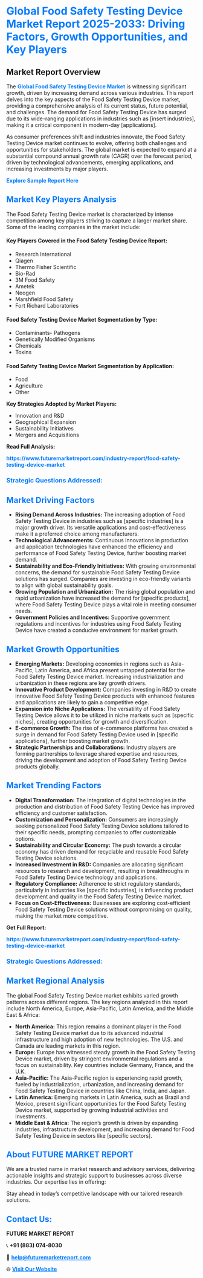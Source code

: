 <h1 style="color: #007BFF;">Global Food Safety Testing Device Market Report 2025-2033: Driving Factors, Growth Opportunities, and Key Players</h1>

<section id="overview">
<h2>Market Report Overview</h2>
<p>The <a href="https://www.futuremarketreport.com/industry-report/food-safety-testing-device-market" style="color: #007BFF; text-decoration: none;"><strong>Global Food Safety Testing Device Market</strong></a> is witnessing significant growth, driven by increasing demand across various industries. This report delves into the key aspects of the Food Safety Testing Device market, providing a comprehensive analysis of its current status, future potential, and challenges. The demand for Food Safety Testing Device has surged due to its wide-ranging applications in industries such as [insert industries], making it a critical component in modern-day [applications].</p>
<p>As consumer preferences shift and industries innovate, the Food Safety Testing Device market continues to evolve, offering both challenges and opportunities for stakeholders. The global market is expected to expand at a substantial compound annual growth rate (CAGR) over the forecast period, driven by technological advancements, emerging applications, and increasing investments by major players.</p>
</section>

<section id="overview">
<p><a href="https://www.futuremarketreport.com/request-sample/reportId=58370" style="color: #007BFF; text-decoration: none;"><strong>Explore Sample Report Here</strong></a></p>
</section>

<section id="key-players">
<h2 style="color: #007BFF;">Market Key Players Analysis</h2>
<p>The Food Safety Testing Device market is characterized by intense competition among key players striving to capture a larger market share. Some of the leading companies in the market include:</p>
<h4>Key Players Covered in the Food Safety Testing Device Report:</h4>
<ul><li>Research International</li><li>Qiagen</li><li>Thermo Fisher Scientific</li><li>Bio-Rad</li><li>3M Food Safety</li><li>Ametek</li><li>Neogen</li><li>Marshfield Food Safety</li><li>Fort Richard Laboratories</li></ul>
<h4>Food Safety Testing Device Market Segmentation by Type:</h4>
<ul><li>Contaminants- Pathogens</li><li>Genetically Modified Organisms</li><li>Chemicals</li><li>Toxins</li></ul>

<h4>Food Safety Testing Device Market Segmentation by Application:</h4>
<ul><li>Food</li><li>Agriculture</li><li>Other</li></ul>
<p><strong>Key Strategies Adopted by Market Players:</strong></p>
<ul>
<li>Innovation and R&D</li>
<li>Geographical Expansion</li>
<li>Sustainability Initiatives</li>
<li>Mergers and Acquisitions</li>
</ul>
</section>

<section>
<p><strong>Read Full Analysis: </strong></p><a href="https://www.futuremarketreport.com/industry-report/food-safety-testing-device-market" style="color: #007BFF; text-decoration: none;"><strong>https://www.futuremarketreport.com/industry-report/food-safety-testing-device-market</strong></a>
<h3 style="color: #007BFF;">Strategic Questions Addressed:</h3>
</section>

<section id="driving-factors">
<h2 style="color: #007BFF;">Market Driving Factors</h2>
<ul>
<li><strong>Rising Demand Across Industries:</strong> The increasing adoption of Food Safety Testing Device in industries such as [specific industries] is a major growth driver. Its versatile applications and cost-effectiveness make it a preferred choice among manufacturers.</li>
<li><strong>Technological Advancements:</strong> Continuous innovations in production and application technologies have enhanced the efficiency and performance of Food Safety Testing Device, further boosting market demand.</li>
<li><strong>Sustainability and Eco-Friendly Initiatives:</strong> With growing environmental concerns, the demand for sustainable Food Safety Testing Device solutions has surged. Companies are investing in eco-friendly variants to align with global sustainability goals.</li>
<li><strong>Growing Population and Urbanization:</strong> The rising global population and rapid urbanization have increased the demand for [specific products], where Food Safety Testing Device plays a vital role in meeting consumer needs.</li>
<li><strong>Government Policies and Incentives:</strong> Supportive government regulations and incentives for industries using Food Safety Testing Device have created a conducive environment for market growth.</li>
</ul>
</section>

<section id="growth-opportunities">
<h2 style="color: #007BFF;">Market Growth Opportunities</h2>
<ul>
<li><strong>Emerging Markets:</strong> Developing economies in regions such as Asia-Pacific, Latin America, and Africa present untapped potential for the Food Safety Testing Device market. Increasing industrialization and urbanization in these regions are key growth drivers.</li>
<li><strong>Innovative Product Development:</strong> Companies investing in R&D to create innovative Food Safety Testing Device products with enhanced features and applications are likely to gain a competitive edge.</li>
<li><strong>Expansion into Niche Applications:</strong> The versatility of Food Safety Testing Device allows it to be utilized in niche markets such as [specific niches], creating opportunities for growth and diversification.</li>
<li><strong>E-commerce Growth:</strong> The rise of e-commerce platforms has created a surge in demand for Food Safety Testing Device used in [specific applications], further boosting market growth.</li>
<li><strong>Strategic Partnerships and Collaborations:</strong> Industry players are forming partnerships to leverage shared expertise and resources, driving the development and adoption of Food Safety Testing Device products globally.</li>
</ul>
</section>

<section id="trending-factors">
<h2 style="color: #007BFF;">Market Trending Factors</h2>
<ul>
<li><strong>Digital Transformation:</strong> The integration of digital technologies in the production and distribution of Food Safety Testing Device has improved efficiency and customer satisfaction.</li>
<li><strong>Customization and Personalization:</strong> Consumers are increasingly seeking personalized Food Safety Testing Device solutions tailored to their specific needs, prompting companies to offer customizable options.</li>
<li><strong>Sustainability and Circular Economy:</strong> The push towards a circular economy has driven demand for recyclable and reusable Food Safety Testing Device solutions.</li>
<li><strong>Increased Investment in R&D:</strong> Companies are allocating significant resources to research and development, resulting in breakthroughs in Food Safety Testing Device technology and applications.</li>
<li><strong>Regulatory Compliance:</strong> Adherence to strict regulatory standards, particularly in industries like [specific industries], is influencing product development and quality in the Food Safety Testing Device market.</li>
<li><strong>Focus on Cost-Effectiveness:</strong> Businesses are exploring cost-efficient Food Safety Testing Device solutions without compromising on quality, making the market more competitive.</li>
</ul>
</section>

<section>
<p><strong>Get Full Report: </strong></p><a href="https://www.futuremarketreport.com/industry-report/food-safety-testing-device-market" style="color: #007BFF; text-decoration: none;"><strong>https://www.futuremarketreport.com/industry-report/food-safety-testing-device-market</strong></a>
<h3 style="color: #007BFF;">Strategic Questions Addressed:</h3>
</section>


<section id="regional-analysis">
<h2 style="color: #007BFF;">Market Regional Analysis</h2>
<p>The global Food Safety Testing Device market exhibits varied growth patterns across different regions. The key regions analyzed in this report include North America, Europe, Asia-Pacific, Latin America, and the Middle East & Africa:</p>
<ul>
<li><strong>North America:</strong> This region remains a dominant player in the Food Safety Testing Device market due to its advanced industrial infrastructure and high adoption of new technologies. The U.S. and Canada are leading markets in this region.</li>
<li><strong>Europe:</strong> Europe has witnessed steady growth in the Food Safety Testing Device market, driven by stringent environmental regulations and a focus on sustainability. Key countries include Germany, France, and the U.K.</li>
<li><strong>Asia-Pacific:</strong> The Asia-Pacific region is experiencing rapid growth, fueled by industrialization, urbanization, and increasing demand for Food Safety Testing Device in countries like China, India, and Japan.</li>
<li><strong>Latin America:</strong> Emerging markets in Latin America, such as Brazil and Mexico, present significant opportunities for the Food Safety Testing Device market, supported by growing industrial activities and investments.</li>
<li><strong>Middle East & Africa:</strong> The region’s growth is driven by expanding industries, infrastructure development, and increasing demand for Food Safety Testing Device in sectors like [specific sectors].</li>
</ul>
</section>

<footer>
<h2 style="color: #007BFF;">About FUTURE MARKET REPORT</h2>
<p>We are a trusted name in market research and advisory services, delivering actionable insights and strategic support to businesses across diverse industries. Our expertise lies in offering:</p>

<p>Stay ahead in today’s competitive landscape with our tailored research solutions.</p>

<h2 style="color: #007BFF;">Contact Us:</h2>
<p><strong>FUTURE MARKET REPORT</strong></p>
<p>📞 <strong>+91 (883) 074-8030</strong></p>
<p>📧 <strong><a href="mailto:help@futuremarketreport.com" style="color: #007BFF;">help@futuremarketreport.com</a></strong></p>
<p>🌐 <strong><a href="https://www.futuremarketreport.com/" style="color: #007BFF;">Visit Our Website</a></strong></p>
</footer>